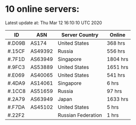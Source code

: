 # 10 online servers:

Latest update at: Thu Mar 12 16:10:10 UTC 2020

| ID | ASN | Server Country | Online |
| -- | --- | -------------- | ------ |
| #.D09B | AS174 | United States | 368 hrs |
| #.15CF | AS49392 | Russia | 556 hrs |
| #.7F1D | AS63949 | Singapore | 1804 hrs |
| #.9FC3 | AS53889 | United States | 1651 hrs |
| #.E069 | AS40065 | United States | 541 hrs |
| #.4DA9 | AS14061 | Singapore | 6 hrs |
| #.1CC8 | AS51659 | Russia | 97 hrs |
| #.2A79 | AS63949 | Japan | 1633 hrs |
| #.F7DA | AS45102 | United States | 5 hrs |
| #.22F2 |  | Russian Federation | 1 hrs |

